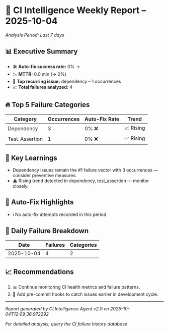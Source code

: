 # 🧠 CI Intelligence Weekly Report – 2025-10-04

*Analysis Period: Last 7 days*

## 📊 Executive Summary

- 🛠️ **Auto-fix success rate:** 0% →
- 📉 **MTTR:** 0.0 min (→ 0%)
- 🔁 **Top recurring issue:** dependency – 1 occurrences
- 📈 **Total failures analyzed:** 4

## 🔥 Top 5 Failure Categories

| Category | Occurrences | Auto-Fix Rate | Trend |
|----------|-------------|----------------|--------|
| Dependency | 3 | 0% ❌ | 📈 Rising |
| Test_Assertion | 1 | 0% ❌ | 📈 Rising |

## 🧠 Key Learnings

- Dependency issues remain the #1 failure vector with 3 occurrences — consider preventive measures.
- ⚠️ Rising trend detected in dependency, test_assertion — monitor closely.

## 🚀 Auto-Fix Highlights

- ℹ️ No auto-fix attempts recorded in this period

## 📅 Daily Failure Breakdown

| Date | Failures | Categories |
|------|----------|------------|
| 2025-10-04 | 4 | 2 |

## 📈 Recommendations

1. 📊 Continue monitoring CI health metrics and failure patterns.
2. 🧪 Add pre-commit hooks to catch issues earlier in development cycle.

---

*Report generated by CI Intelligence Agent v2.0 on 2025-10-04T12:09:36.972292*

*For detailed analysis, query the CI failure history database*
